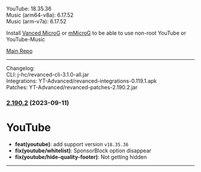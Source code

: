 YouTube: 18.35.36  
Music (arm64-v8a): 6.17.52  
Music (arm-v7a): 6.17.52  

Install [Vanced MicroG](https://github.com/inotia00/VancedMicroG/releases) or [mMicroG](https://github.com/inotia00/mMicroG/releases) to be able to use non-root YouTube or YouTube-Music  

[Main Repo](https://github.com/NoName-exe/revanced-extended)  

---
Changelog:  
CLI: j-hc/revanced-cli-3.1.0-all.jar  
Integrations: YT-Advanced/revanced-integrations-0.119.1.apk  
Patches: YT-Advanced/revanced-patches-2.190.2.jar  

### [2.190.2](https://github.com/YT-Advanced/ReX-patches/compare/v2.190.1...v2.190.2) (2023-09-11)

# YouTube
- **feat(youtube)**: add support version `v18.35.36`
- **fix(youtube/whitelist)**: SponsorBlock option disappear
- **fix(youtube/hide-quality-footer)**: Not getting hidden
---  
